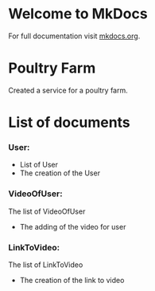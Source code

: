 # Welcome to MkDocs

For full documentation visit [mkdocs.org](https://www.mkdocs.org).

# Poultry Farm

Created a service for a poultry farm.

# List of documents

### User:
- List of User
- The creation of the User
### VideoOfUser:
The list of VideoOfUser
- The adding of the video for user

### LinkToVideo:
The list of LinkToVideo
- The creation of the link to video

